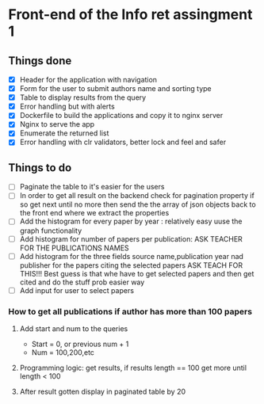 # Front-end of the Info ret assingment 1

## Things done

- [x] Header for the application with navigation
- [x] Form for the user to submit authors name and sorting type
- [x] Table to display results from the query
- [x] Error handling but with alerts
- [x] Dockerfile to build the applications and copy it to nginx server
- [x] Nginx to serve the app
- [x] Enumerate the returned list
- [x] Error handling with clr validators, better lock and feel and safer

## Things to do

- [ ] Paginate the table to it's easier for the users
- [ ] In order to get all result on the backend check for pagination property if so get next
      until no more then send the the array of json objects back to the front end where we extract the properties
- [ ] Add the histogram for every paper by year : relatively easy uuse the graph functionality
- [ ] Add histogram for number of papers per publication: ASK TEACHER FOR THE PUBLICATIONS NAMES
- [ ] Add histogram for the three fields source name,publication year nad publisher for the papers citing the selected papers
      ASK TEACH FOR THIS!!! Best guess is that whe have to get selected papers and then get cited and do the stuff prob easier way
- [ ] Add input for user to select papers

### How to get all publications if author has more than 100 papers

1. Add start and num to the queries

   - Start = 0, or previous num + 1
   - Num = 100,200,etc

2. Programming logic: get results, if results length == 100 get more until length < 100
3. After result gotten display in paginated table by 20
